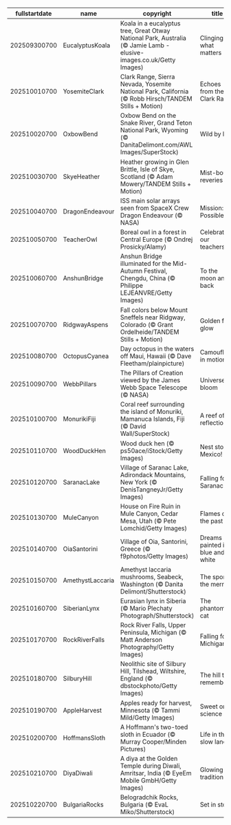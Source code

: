 |fullstartdate|name|copyright|title|image|
|--|--|--|--|--|
202509300700|EucalyptusKoala|Koala in a eucalyptus tree, Great Otway National Park, Australia (© Jamie Lamb - elusive-images.co.uk/Getty Images)|Clinging to what matters|![](/en-US/2025/10/202509300700EucalyptusKoala.jpg)|
202510010700|YosemiteClark|Clark Range, Sierra Nevada, Yosemite National Park, California (© Robb Hirsch/TANDEM Stills + Motion)|Echoes from the Clark Range|![](/en-US/2025/10/202510010700YosemiteClark.jpg)|
202510020700|OxbowBend|Oxbow Bend on the Snake River, Grand Teton National Park, Wyoming (© DanitaDelimont.com/AWL Images/SuperStock)|Wild by law|![](/en-US/2025/10/202510020700OxbowBend.jpg)|
202510030700|SkyeHeather|Heather growing in Glen Brittle, Isle of Skye, Scotland (© Adam Mowery/TANDEM Stills + Motion)|Mist-bound reveries|![](/en-US/2025/10/202510030700SkyeHeather.jpg)|
202510040700|DragonEndeavour|ISS main solar arrays seen from SpaceX Crew Dragon Endeavour (© NASA)|Mission: Possible|![](/en-US/2025/10/202510040700DragonEndeavour.jpg)|
202510050700|TeacherOwl|Boreal owl in a forest in Central Europe (© Ondrej Prosicky/Alamy)|Celebrating our teachers|![](/en-US/2025/10/202510050700TeacherOwl.jpg)|
202510060700|AnshunBridge|Anshun Bridge illuminated for the Mid-Autumn Festival, Chengdu, China (© Philippe LEJEANVRE/Getty Images)|To the moon and back|![](/en-US/2025/10/202510060700AnshunBridge.jpg)|
202510070700|RidgwayAspens|Fall colors below Mount Sneffels near Ridgway, Colorado (© Grant Ordelheide/TANDEM Stills + Motion)|Golden fall glow|![](/en-US/2025/10/202510070700RidgwayAspens.jpg)|
202510080700|OctopusCyanea|Day octopus in the waters off Maui, Hawaii (© Dave Fleetham/plainpicture)|Camouflage in motion|![](/en-US/2025/10/202510080700OctopusCyanea.jpg)|
202510090700|WebbPillars|The Pillars of Creation viewed by the James Webb Space Telescope (© NASA)|Universe in bloom|![](/en-US/2025/10/202510090700WebbPillars.jpg)|
202510100700|MonurikiFiji|Coral reef surrounding the island of Monuriki, Mamanuca Islands, Fiji (© David Wall/SuperStock)|A reef of reflection|![](/en-US/2025/10/202510100700MonurikiFiji.jpg)|
202510110700|WoodDuckHen|Wood duck hen (© ps50ace/iStock/Getty Images)|Nest stop, Mexico!|![](/en-US/2025/10/202510110700WoodDuckHen.jpg)|
202510120700|SaranacLake|Village of Saranac Lake, Adirondack Mountains, New York (© DenisTangneyJr/Getty Images)|Falling for Saranac|![](/en-US/2025/10/202510120700SaranacLake.jpg)|
202510130700|MuleCanyon|House on Fire Ruin in Mule Canyon, Cedar Mesa, Utah (© Pete Lomchid/Getty Images)|Flames of the past|![](/en-US/2025/10/202510130700MuleCanyon.jpg)|
202510140700|OiaSantorini|Village of Oia, Santorini, Greece (© f9photos/Getty Images)|Dreams painted in blue and white|![](/en-US/2025/10/202510140700OiaSantorini.jpg)|
202510150700|AmethystLaccaria|Amethyst laccaria mushrooms, Seabeck, Washington (© Danita Delimont/Shutterstock)|The spore the merrier|![](/en-US/2025/10/202510150700AmethystLaccaria.jpg)|
202510160700|SiberianLynx|Eurasian lynx in Siberia (© Mario Plechaty Photograph/Shutterstock)|The phantom cat|![](/en-US/2025/10/202510160700SiberianLynx.jpg)|
202510170700|RockRiverFalls|Rock River Falls, Upper Peninsula, Michigan (© Matt Anderson Photography/Getty Images)|Falling for Michigan|![](/en-US/2025/10/202510170700RockRiverFalls.jpg)|
202510180700|SilburyHill|Neolithic site of Silbury Hill, Tilshead, Wiltshire, England (© dbstockphoto/Getty Images)|The hill that remembers|![](/en-US/2025/10/202510180700SilburyHill.jpg)|
202510190700|AppleHarvest|Apples ready for harvest, Minnesota (© Tammi Mild/Getty Images)|Sweet on science|![](/en-US/2025/10/202510190700AppleHarvest.jpg)|
202510200700|HoffmansSloth|A Hoffmann's two-toed sloth in Ecuador (© Murray Cooper/Minden Pictures)|Life in the slow lane|![](/en-US/2025/10/202510200700HoffmansSloth.jpg)|
202510210700|DiyaDiwali|A diya at the Golden Temple during Diwali, Amritsar, India (© EyeEm Mobile GmbH/Getty Images)|Glowing traditions|![](/en-US/2025/10/202510210700DiyaDiwali.jpg)|
202510220700|BulgariaRocks|Belogradchik Rocks, Bulgaria (© EvaL Miko/Shutterstock)|Set in stone|![](/en-US/2025/10/202510220700BulgariaRocks.jpg)|
